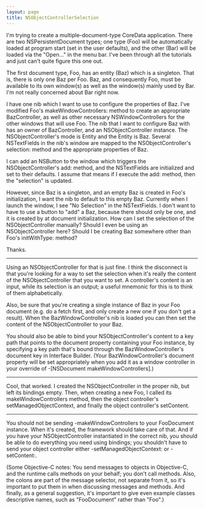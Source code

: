 ```yaml
---
layout: page
title: NSObjectControllerSelection
---
```


I'm trying to create a multiple-document-type CoreData application.  There are two NSPersistentDocument types; one type (Foo) will be automatically loaded at program start (set in the user defaults), and the other (Bar) will be loaded via the "Open..." in the menu bar.  I've been through all the tutorials and just can't quite figure this one out.

The first document type, Foo, has an entity (Baz) which is a singleton.  That is, there is only one Baz per Foo.  Baz, and consequently Foo, must be available to its own window(s) as well as the window(s) mainly used by Bar.  I'm not really concerned about Bar right now.

I have one nib which I want to use to configure the properties of Baz.  I've modified Foo's makeWindowControllers: method to create an appropriate BazController, as well as other necessary NSWindowControllers for the other windows that will use Foo.  The nib that I want to configure Baz with has an owner of BazController, and an NSObjectController instance.  The NSObjectController's mode is Entity and the Entity is Baz.  Several NSTextFields in the nib's window are mapped to the NSObjectController's selection: method and the appropriate properties of Baz.

I can add an NSButton to the window which triggers the NSObjectController's add: method, and the NSTextFields are initialized and set to their defaults.  I assume that means if I execute the add: method, then the "selection" is updated.

However, since Baz is a singleton, and an empty Baz is created in Foo's initialization, I want the nib to default to this empty Baz.  Currently when I launch the window, I see "No Selection" in the NSTextFields.  I don't want to have to use a button to "add" a Baz, because there should only be one, and it is created by at document initialization.  How can I set the selection of the NSObjectController manually?  Should I even be using an NSObjectController here?  Should I be creating Baz somewhere other than Foo's initWithType: method?

Thanks.

----

Using an NSObjectController for that is just fine.  I think the disconnect is that you're looking for a way to set the     selection when it's really the     content of the NSObjectController that you want to set.  A controller's     content is an input, while its     selection is an output; a useful mnemonic for this is to think of them alphabetically.

Also, be sure that you're creating a single instance of Baz in your Foo document (e.g. do a fetch first, and only create a new one if you don't get a result). When the BazWindowController's nib is loaded you can then set the     content of the NSObjectController to your Baz.

You should also be able to bind your NSObjectController's     content to a key path that points to the document property containing your Foo instance, by specifying a key path that's bound through the BazWindowController's     document key in Interface Builder.  (Your BazWindowController's     document property will be set appropriately when you add it as a window controller in your override of     -[NSDocument makeWindowControllers].)

----

Cool, that worked.  I created the NSObjectController in the proper nib, but left its bindings empty.  Then, when creating a new Foo, I called its     makeWindowControllers method, then the object controller's     setManagedObjectContext, and finally the object controller's     setContent.

----

You should not be sending     -makeWindowControllers to your FooDocument instance.  When it's created, the framework should take care of that.  And if you have your NSObjectController instantiated in the correct nib, you should be able to do everything you need using bindings; you shouldn't have to send your object controller either     -setManagedObjectContext: or     -setContent:.

(Some Objective-C notes:  You send messages to objects in Objective-C, and the runtime calls methods on your behalf; you don't call methods.  Also, the colons are part of the message selector, not separate from it, so it's important to put them in when discussing messages and methods.  And finally, as a general suggestion, it's important to give even example classes descriptive names, such as "FooDocument" rather than "Foo".)

